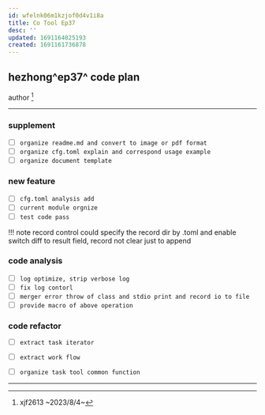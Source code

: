 ```yaml
---
id: wfelnk06m1kzjof0d4v1i8a
title: Co Tool Ep37
desc: ''
updated: 1691164025193
created: 1691161736878
---
```


## hezhong^ep37^ code plan

author [^1]
[^1]:  xjf2613 ~2023/8/4~

***
### supplement
- [ ] `organize readme.md and convert to image or pdf format`
- [ ] `organize cfg.toml explain and correspond usage example`
- [ ]  `organize document template`

### new feature
- [ ] `cfg.toml analysis add`
- [ ] `current module orgnize`
- [ ] `test code pass`

!!! note record control
    could specify the record dir by .toml and enable switch
    diff to result field, record not clear just to append 


### code analysis
- [ ] `log optimize, strip verbose log`
- [ ] `fix log contorl`
- [ ] `merger error throw of class and stdio print and record io to file`
- [ ] `provide macro of above operation`

### code refactor
- [ ] `extract task iterator`
- [ ] `extract work flow`
- [ ] `organize task tool common function`





----
